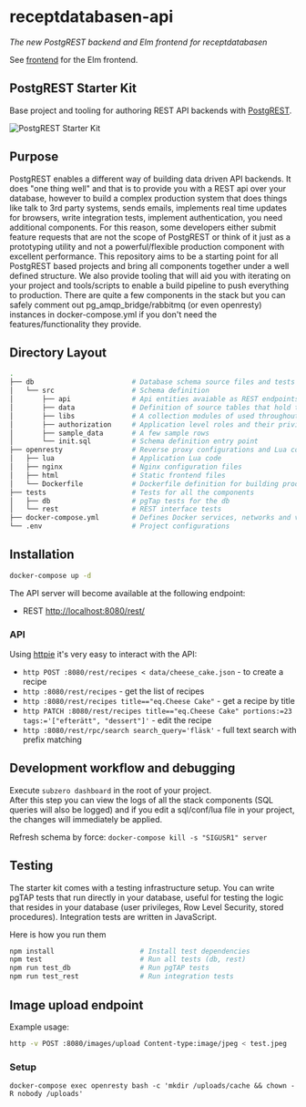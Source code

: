 # receptdatabasen-api
*The new PostgREST backend and Elm frontend for receptdatabasen*

See [frontend](./frontend/) for the Elm frontend.

## PostgREST Starter Kit

Base project and tooling for authoring REST API backends with [PostgREST](https://postgrest.com).

![PostgREST Starter Kit](https://raw.githubusercontent.com/wiki/subzerocloud/postgrest-starter-kit/images/postgrest-starter-kit.gif "PostgREST Starter Kit")


## Purpose

PostgREST enables a different way of building data driven API backends. It does "one thing well" and that is to provide you with a REST api over your database, however to build a complex production system that does things like talk to 3rd party systems, sends emails, implements real time updates for browsers, write integration tests, implement authentication, you need additional components. For this reason, some developers either submit feature requests that are not the scope of PostgREST or think of it just as a prototyping utility and not a powerful/flexible production component with excellent performance. This repository aims to be a starting point for all PostgREST based projects and bring all components together under a well defined structure. We also provide tooling that will aid you with iterating on your project and tools/scripts to enable a build pipeline to push everything to production. There are quite a few components in the stack but you can safely comment out pg_amqp_bridge/rabbitmq (or even openresty) instances in docker-compose.yml if you don't need the features/functionality they provide.


## Directory Layout

```bash
.
├── db                        # Database schema source files and tests
│   └── src                   # Schema definition
│       ├── api               # Api entities avaiable as REST endpoints
│       ├── data              # Definition of source tables that hold the data
│       ├── libs              # A collection modules of used throughout the code
│       ├── authorization     # Application level roles and their privileges
│       ├── sample_data       # A few sample rows
│       └── init.sql          # Schema definition entry point
├── openresty                 # Reverse proxy configurations and Lua code
│   ├── lua                   # Application Lua code
│   ├── nginx                 # Nginx configuration files
│   ├── html                  # Static frontend files
│   └── Dockerfile            # Dockerfile definition for building production images
├── tests                     # Tests for all the components
│   ├── db                    # pgTap tests for the db
│   └── rest                  # REST interface tests
├── docker-compose.yml        # Defines Docker services, networks and volumes
└── .env                      # Project configurations

```



## Installation


```bash
docker-compose up -d
```

The API server will become available at the following endpoint:

- REST [http://localhost:8080/rest/](http://localhost:8080/rest/)

### API
Using [httpie](https://httpie.org/doc) it's very easy to interact with the API:

- `http POST :8080/rest/recipes < data/cheese_cake.json` - to create a recipe
- `http :8080/rest/recipes` - get the list of recipes
- `http :8080/rest/recipes title=="eq.Cheese Cake"` - get a recipe by title
- `http PATCH :8080/rest/recipes title=="eq.Cheese Cake" portions:=23 tags:='["efterätt", "dessert"]'` - edit the recipe
- `http :8080/rest/rpc/search search_query='fläsk'` - full text search with prefix matching

## Development workflow and debugging

Execute `subzero dashboard` in the root of your project.<br />
After this step you can view the logs of all the stack components (SQL queries will also be logged) and
if you edit a sql/conf/lua file in your project, the changes will immediately be applied.

Refresh schema by force: `docker-compose kill -s "SIGUSR1" server`


## Testing

The starter kit comes with a testing infrastructure setup.
You can write pgTAP tests that run directly in your database, useful for testing the logic that resides in your database (user privileges, Row Level Security, stored procedures).
Integration tests are written in JavaScript.

Here is how you run them

```bash
npm install                     # Install test dependencies
npm test                        # Run all tests (db, rest)
npm run test_db                 # Run pgTAP tests
npm run test_rest               # Run integration tests
```

## Image upload endpoint
Example usage:

```bash
http -v POST :8080/images/upload Content-type:image/jpeg < test.jpeg

```

### Setup

```shell
docker-compose exec openresty bash -c 'mkdir /uploads/cache && chown -R nobody /uploads'
```
